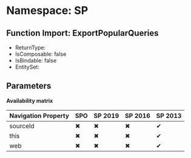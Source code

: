 # Namespace: SP

## Function Import: ExportPopularQueries

- ReturnType: 
- IsComposable: false
- IsBindable: false
- EntitySet: 

## Parameters

**Availability matrix**

Navigation Property | SPO | SP 2019 | SP 2016 | SP 2013
----------|-----|---------|---------|--------
sourceId | ✖ | ✖ | ✖ | ✔
this | ✖ | ✖ | ✖ | ✔
web | ✖ | ✖ | ✖ | ✔
